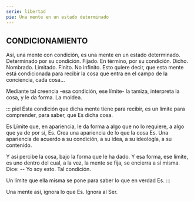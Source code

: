 ```yaml
---
serie: libertad
pie: Una mente en un estado determinado
---
```


## CONDICIONAMIENTO

Así, una mente con condición, es una mente en un estado determinado.
Determinado por su condición. Fijado. En término, por su condición. Dicho. Nombrado. Limitado. Finito. No infinito. Esto quiere decir, que esta mente está condicionada para recibir la cosa que entra en el campo de la conciencia, cada cosa…

Mediante tal creencia -esa condición, ese límite- la tamiza, interpreta la cosa, y le da forma. La moldea.

::: piel
Esta condición que dicha mente tiene para recibir, es un límite para comprender, para saber, qué Es dicha cosa.

Es Límite que, en apariencia, le da forma a algo que no lo requiere, a algo que ya de por sí, Es.
Crea una apariencia de lo que la cosa Es. Una apariencia de acuerdo a su condición, a su idea, a su ideología, a su contenido.

Y así percibe la cosa, bajo la forma que le ha dado.
Y esa forma, ese límite, es uno dentro del cual, a la vez, la mente se fija, se encierra a sí misma. Dice: -- Yo soy esto. Tal condición.

Un límite que ella misma se pone para saber lo que en verdad Es.
:::

Una mente así, ignora lo que Es. Ignora al Ser.
